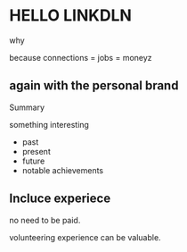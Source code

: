 # HELLO LINKDLN

why 

because connections = jobs = moneyz

## again with the personal brand

Summary 

something interesting 

- past
- present
- future
- notable achievements

## Incluce experiece

no need to be paid.

volunteering experience can be valuable.
